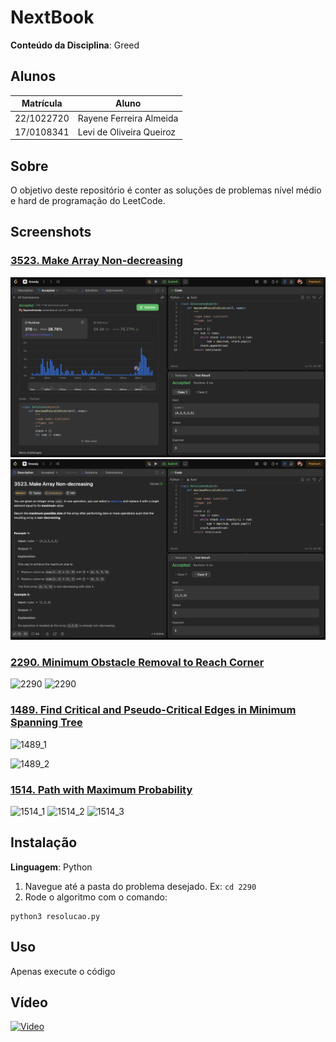 # NextBook

**Conteúdo da Disciplina**: Greed

## Alunos
|Matrícula | Aluno |
| -- | -- |
| 22/1022720  | Rayene Ferreira Almeida |
| 17/0108341 | Levi de Oliveira Queiroz |


## Sobre 
O objetivo deste repositório é conter as soluções de problemas nível médio e hard de programação do LeetCode. 


## Screenshots
### [3523. Make Array Non-decreasing](https://leetcode.com/problems/make-array-non-decreasing/?envType=problem-list-v2&envId=greedy)

![3523](assets/3523.png)
![3523](assets/3523.2.png)

### [2290. Minimum Obstacle Removal to Reach Corner](https://leetcode.com/problems/minimum-obstacle-removal-to-reach-corner/description/)


![2290](assets/2290.1.png)
![2290](assets/2290.2.png)

### [1489. Find Critical and Pseudo-Critical Edges in Minimum Spanning Tree](https://leetcode.com/problems/find-critical-and-pseudo-critical-edges-in-minimum-spanning-tree/description/)

![1489_1](/assets/1489.1.png)

![1489_2](/assets/1489.2.png)

### [1514. Path with Maximum Probability](https://leetcode.com/problems/path-with-maximum-probability/description/)

![1514_1](/assets/1514.1.png)
![1514_2](/assets/1514.2.png)
![1514_3](/assets/1514.3.png)

## Instalação 
**Linguagem**: Python<br>
1. Navegue até a pasta do problema desejado. Ex: `cd 2290`
2. Rode o algoritmo com o comando:

```
python3 resolucao.py
```

## Uso 
Apenas execute o código

## Vídeo 

[![Video](https://img.youtube.com/vi/NeRQf54G6_Q/0.jpg)](https://youtu.be/NeRQf54G6_Q)